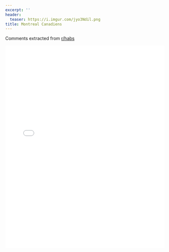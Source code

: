 ```yaml
---
excerpt: ''
header:
  teaser: https://i.imgur.com/jyo3Ndil.png
title: Montreal Canadiens
---
```


Comments extracted from [r/habs](https://reddit.com/r/habs)
<iframe id="igraph" scrolling="no" style="border:none;" seamless="seamless" src="/plots/NHL/MTL.html" height="640" width="100%"></iframe>